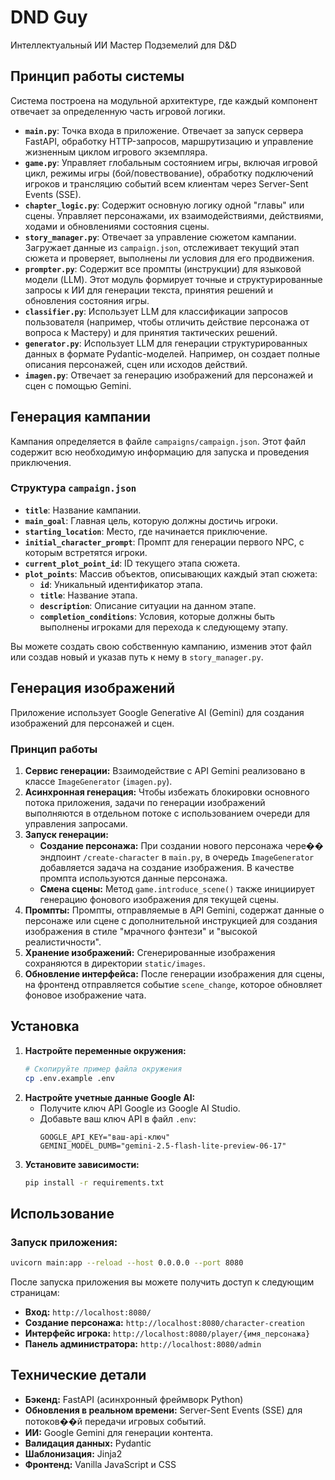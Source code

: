 # DND Guy

Интеллектуальный ИИ Мастер Подземелий для D&D


## Принцип работы системы

Система построена на модульной архитектуре, где каждый компонент отвечает за определенную часть игровой логики.

-   **`main.py`**: Точка входа в приложение. Отвечает за запуск сервера FastAPI, обработку HTTP-запросов, маршрутизацию и управление жизненным циклом игрового экземпляра.
-   **`game.py`**: Управляет глобальным состоянием игры, включая игровой цикл, режимы игры (бой/повествование), обработку подключений игроков и трансляцию событий всем клиентам через Server-Sent Events (SSE).
-   **`chapter_logic.py`**: Содержит основную логику одной "главы" или сцены. Управляет персонажами, их взаимодействиями, действиями, ходами и обновлениями состояния сцены.
-   **`story_manager.py`**: Отвечает за управление сюжетом кампании. Загружает данные из `campaign.json`, отслеживает текущий этап сюжета и проверяет, выполнены ли условия для его продвижения.
-   **`prompter.py`**: Содержит все промпты (инструкции) для языковой модели (LLM). Этот модуль формирует точные и структурированные запросы к ИИ для генерации текста, принятия решений и обновления состояния игры.
-   **`classifier.py`**: Использует LLM для классификации запросов пользователя (например, чтобы отличить действие персонажа от вопроса к Мастеру) и для принятия тактических решений.
-   **`generator.py`**: Использует LLM для генерации структурированных данных в формате Pydantic-моделей. Например, он создает полные описания персонажей, сцен или исходов действий.
-   **`imagen.py`**: Отвечает за генерацию изображений для персонажей и сцен с помощью Gemini.

## Генерация кампании

Кампания определяется в файле `campaigns/campaign.json`. Этот файл содержит всю необходимую информацию для запуска и проведения приключения.

### Структура `campaign.json`

-   **`title`**: Название кампании.
-   **`main_goal`**: Главная цель, которую должны достичь игроки.
-   **`starting_location`**: Место, где начинается приключение.
-   **`initial_character_prompt`**: Промпт для генерации первого NPC, с которым встретятся игроки.
-   **`current_plot_point_id`**: ID текущего этапа сюжета.
-   **`plot_points`**: Массив объектов, описывающих каждый этап сюжета:
    -   **`id`**: Уникальный идентификатор этапа.
    -   **`title`**: Название этапа.
    -   **`description`**: Описание ситуации на данном этапе.
    -   **`completion_conditions`**: Условия, которые должны быть выполнены игроками для перехода к следующему этапу.

Вы можете создать свою собственную кампанию, изменив этот файл или создав новый и указав путь к нему в `story_manager.py`.

## Генерация изображений

Приложение использует Google Generative AI (Gemini) для создания изображений для персонажей и сцен.

### Принцип работы

1.  **Сервис генерации:** Взаимодействие с API Gemini реализовано в классе `ImageGenerator` (`imagen.py`).
2.  **Асинхронная генерация:** Чтобы избежать блокировки основного потока приложения, задачи по генерации изображений выполняются в отдельном потоке с использованием очереди для управления запросами.
3.  **Запуск генерации:**
    *   **Создание персонажа:** При создании нового персонажа чере�� эндпоинт `/create-character` в `main.py`, в очередь `ImageGenerator` добавляется задача на создание изображения. В качестве промпта используются данные персонажа.
    *   **Смена сцены:** Метод `game.introduce_scene()` также инициирует генерацию фонового изображения для текущей сцены.
4.  **Промпты:** Промпты, отправляемые в API Gemini, содержат данные о персонаже или сцене с дополнительной инструкцией для создания изображения в стиле "мрачного фэнтези" и "высокой реалистичности".
5.  **Хранение изображений:** Сгенерированные изображения сохраняются в директории `static/images`.
6.  **Обновление интерфейса:** После генерации изображения для сцены, на фронтенд отправляется событие `scene_change`, которое обновляет фоновое изображение чата.

## Установка

1.  **Настройте переменные окружения:**
    ```bash
    # Скопируйте пример файла окружения
    cp .env.example .env
    ```
2.  **Настройте учетные данные Google AI:**
    *   Получите ключ API Google из Google AI Studio.
    *   Добавьте ваш ключ API в файл `.env`:
        ```
        GOOGLE_API_KEY="ваш-api-ключ"
        GEMINI_MODEL_DUMB="gemini-2.5-flash-lite-preview-06-17"
        ```
3.  **Установите зависимости:**
    ```bash
    pip install -r requirements.txt
    ```

## Использование

### Запуск приложения:

```bash
uvicorn main:app --reload --host 0.0.0.0 --port 8080
```

После запуска приложения вы можете получить доступ к следующим страницам:

*   **Вход:** `http://localhost:8080/`
*   **Создание персонажа:** `http://localhost:8080/character-creation`
*   **Интерфейс игрока:** `http://localhost:8080/player/{имя_персонажа}`
*   **Панель администратора:** `http://localhost:8080/admin`

## Технические детали

*   **Бэкенд:** FastAPI (асинхронный фреймворк Python)
*   **Обновления в реальном времени:** Server-Sent Events (SSE) для потоков��й передачи игровых событий.
*   **ИИ:** Google Gemini для генерации контента.
*   **Валидация данных:** Pydantic
*   **Шаблонизация:** Jinja2
*   **Фронтенд:** Vanilla JavaScript и CSS
